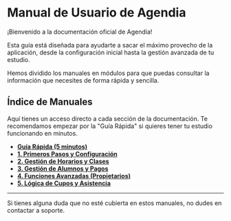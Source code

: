 # Manual de Usuario de Agendia

¡Bienvenido a la documentación oficial de Agendia!

Esta guía está diseñada para ayudarte a sacar el máximo provecho de la aplicación, desde la configuración inicial  hasta la gestión avanzada de tu estudio.

Hemos dividido los manuales en módulos para que puedas consultar la información que necesites de forma rápida y sencilla.

## Índice de Manuales

Aquí tienes un acceso directo a cada sección de la documentación. Te recomendamos empezar por la "Guía Rápida" si quieres tener tu estudio funcionando en minutos.

*   [**Guía Rápida (5 minutos)**](./00_guia_rapida.md)
*   [**1. Primeros Pasos y Configuración**](./01_primeros_pasos.md)
*   [**2. Gestión de Horarios y Clases**](./02_gestion_de_horarios.md)
*   [**3. Gestión de Alumnos y Pagos**](./03_gestion_de_alumnos.md)
*   [**4. Funciones Avanzadas (Propietarios)**](./04_gestion_avanzada.md)
*   [**5. Lógica de Cupos y Asistencia**](./05_logica_de_cupos.md)

---

Si tienes alguna duda que no esté cubierta en estos manuales, no dudes en contactar a soporte.
